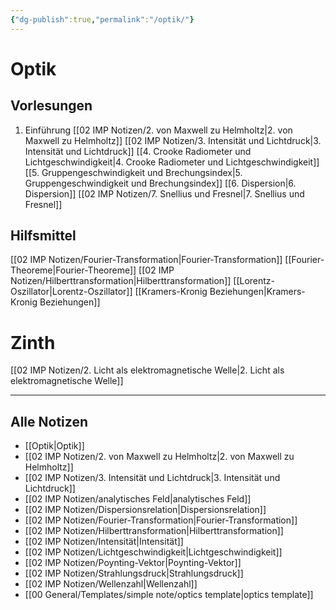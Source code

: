 ```yaml
---
{"dg-publish":true,"permalink":"/optik/"}
---
```





# Optik
## Vorlesungen
1. Einführung
[[02 IMP Notizen/2. von Maxwell zu Helmholtz\|2. von Maxwell zu Helmholtz]]
[[02 IMP Notizen/3. Intensität und Lichtdruck\|3. Intensität und Lichtdruck]]
[[4. Crooke Radiometer und Lichtgeschwindigkeit\|4. Crooke Radiometer und Lichtgeschwindigkeit]]
[[5. Gruppengeschwindigkeit und Brechungsindex\|5. Gruppengeschwindigkeit und Brechungsindex]]
[[6. Dispersion\|6. Dispersion]]
[[02 IMP Notizen/7. Snellius und Fresnel\|7. Snellius und Fresnel]]

## Hilfsmittel
[[02 IMP Notizen/Fourier-Transformation\|Fourier-Transformation]]
[[Fourier-Theoreme\|Fourier-Theoreme]]
[[02 IMP Notizen/Hilberttransformation\|Hilberttransformation]]
[[Lorentz-Oszillator\|Lorentz-Oszillator]]
[[Kramers-Kronig Beziehungen\|Kramers-Kronig Beziehungen]]


# Zinth
[[02 IMP Notizen/2. Licht als elektromagnetische Welle\|2. Licht als elektromagnetische Welle]]


---
## Alle Notizen
- [[Optik\|Optik]]
- [[02 IMP Notizen/2. von Maxwell zu Helmholtz\|2. von Maxwell zu Helmholtz]]
- [[02 IMP Notizen/3. Intensität und Lichtdruck\|3. Intensität und Lichtdruck]]
- [[02 IMP Notizen/analytisches Feld\|analytisches Feld]]
- [[02 IMP Notizen/Dispersionsrelation\|Dispersionsrelation]]
- [[02 IMP Notizen/Fourier-Transformation\|Fourier-Transformation]]
- [[02 IMP Notizen/Hilberttransformation\|Hilberttransformation]]
- [[02 IMP Notizen/Intensität\|Intensität]]
- [[02 IMP Notizen/Lichtgeschwindigkeit\|Lichtgeschwindigkeit]]
- [[02 IMP Notizen/Poynting-Vektor\|Poynting-Vektor]]
- [[02 IMP Notizen/Strahlungsdruck\|Strahlungsdruck]]
- [[02 IMP Notizen/Wellenzahl\|Wellenzahl]]
- [[00 General/Templates/simple note/optics template\|optics template]]

